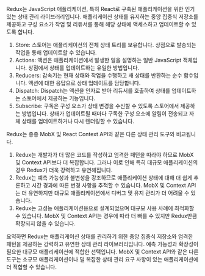 Redux는 JavaScript 애플리케이션, 특히 React로 구축된 애플리케이션을 위한 인기 있는 상태 관리 라이브러리입니다. 애플리케이션 상태를 유지하는 중앙 집중식 저장소를 제공하고 구성 요소가 작업 및 리듀서를 통해 해당 상태에 액세스하고 업데이트할 수 있도록 합니다. 

1. Store: 스토어는 애플리케이션의 전체 상태 트리를 보유합니다. 상점으로 발송되는 작업을 통해 업데이트할 수 있습니다.
2. Actions: 액션은 애플리케이션에서 발생한 일을 설명하는 일반 JavaScript 객체입니다. 상점에서 상태를 업데이트하는 유일한 방법입니다.
3. Reducers: 감속기는 현재 상태와 작업을 수행하고 새 상태를 반환하는 순수 함수입니다. 액션에 대한 응답으로 상태 업데이트를 담당합니다.
4. Dispatch: Dispatch는 액션을 인자로 받아 리듀서를 호출하여 상태를 업데이트하는 스토어에서 제공하는 기능입니다.
5. Subscribe: 구독은 구성 요소가 상태 변경을 수신할 수 있도록 스토어에서 제공하는 방법입니다. 상태가 업데이트될 때마다 구독한 구성 요소에 알림이 전송되고 자체 상태를 업데이트하거나 다시 렌더링할 수 있습니다.

Redux는 종종 MobX 및 React Context API와 같은 다른 상태 관리 도구와 비교됩니다. 

1. Redux는 개발자가 더 많은 코드를 작성하고 엄격한 패턴을 따라야 하므로 MobX 및 Context API보다 더 복잡합니다. 그러나 이로 인해 특히 대규모 애플리케이션의 경우 Redux가 더욱 강력하고 유연해집니다.
2.  Redux는 예측 가능성과 불변성을 강조하므로 애플리케이션 상태에 대해 더 쉽게 추론하고 시간 경과에 따른 변경 사항을 추적할 수 있습니다. MobX 및 Context API는 더 유연하지만 대규모 애플리케이션에서 디버그 및 유지 관리가 더 어려울 수 있습니다.
3. Redux는 고성능 애플리케이션용으로 설계되었으며 대규모 사용 사례에 최적화할 수 있습니다. MobX 및 Context API는 경우에 따라 더 빠를 수 있지만 Redux만큼 확장되지 않을 수 있습니다.

요약하면 Redux는 애플리케이션 상태를 관리하기 위한 중앙 집중식 저장소와 엄격한 패턴을 제공하는 강력하고 유연한 상태 관리 라이브러리입니다. 예측 가능성과 확장성이 필요한 대규모 애플리케이션에 적합한 선택입니다. MobX 및 Context API와 같은 다른 도구는 소규모 애플리케이션이나 덜 복잡한 상태 관리 요구 사항이 있는 애플리케이션에 더 적합할 수 있습니다.